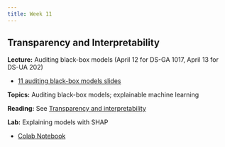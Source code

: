 ```yaml
---
title: Week 11
---
```


## Transparency and Interpretability

**Lecture:** Auditing black-box models (April 12 for DS-GA 1017, April 13 for DS-UA 202)

*   [11 auditing black-box models slides](../../../assets/11_BlackBox.pdf)

**Topics:** Auditing black-box models; explainable machine learning

**Reading:** See [Transparency and interpretability](../../../assets/transparency_reader.pdf)

**Lab:** Explaining models with SHAP

* [Colab Notebook](https://colab.research.google.com/drive/1u1kA3KuEaJRF4ROxU-sI1nJ1zituMl6N)
